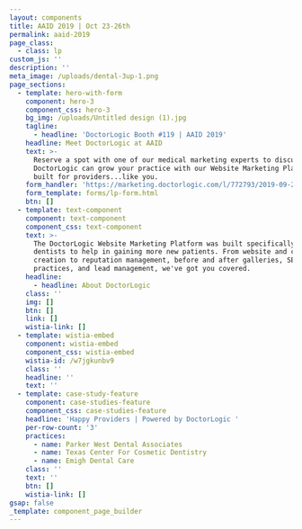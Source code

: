 ```yaml
---
layout: components
title: AAID 2019 | Oct 23-26th
permalink: aaid-2019
page_class:
  - class: lp
custom_js: ''
description: ''
meta_image: /uploads/dental-3up-1.png
page_sections:
  - template: hero-with-form
    component: hero-3
    component_css: hero-3
    bg_img: /uploads/Untitled design (1).jpg
    tagline:
      - headline: 'DoctorLogic Booth #119 | AAID 2019'
    headline: Meet DoctorLogic at AAID
    text: >-
      Reserve a spot with one of our medical marketing experts to discuss how
      DoctorLogic can grow your practice with our Website Marketing Platform
      built for providers...like you. 
    form_handler: 'https://marketing.doctorlogic.com/l/772793/2019-09-20/cmlb'
    form_template: forms/lp-form.html
    btn: []
  - template: text-component
    component: text-component
    component_css: text-component
    text: >-
      The DoctorLogic Website Marketing Platform was built specifically for
      dentists to help in gaining more new patients. From website and content
      creation to reputation management, before and after galleries, SEO best
      practices, and lead management, we've got you covered. 
    headline:
      - headline: About DoctorLogic
    class: ''
    img: []
    btn: []
    link: []
    wistia-link: []
  - template: wistia-embed
    component: wistia-embed
    component_css: wistia-embed
    wistia-id: /w7jgkunbv9
    class: ''
    headline: ''
    text: ''
  - template: case-study-feature
    component: case-studies-feature
    component_css: case-studies-feature
    headline: 'Happy Providers | Powered by DoctorLogic '
    per-row-count: '3'
    practices:
      - name: Parker West Dental Associates
      - name: Texas Center For Cosmetic Dentistry
      - name: Emigh Dental Care
    class: ''
    text: ''
    btn: []
    wistia-link: []
gsap: false
_template: component_page_builder
---
```


